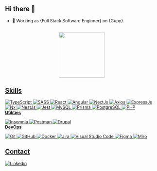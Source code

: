 ##  Hi there 👋

- 💼 Working as {Full Stack Software Enginner} on {Gupy}.

##

<div align="center">
  <a href="https://github.com/GabrielaRsanches">
 
  <img height="150em" src="https://github-readme-stats.vercel.app/api/top-langs/?username=GabrielaRsanches&layout=compact&langs_count=7&theme=dracula"/>
</div>

## Skills
![TypeScript](https://img.shields.io/badge/-Typescript-333333?style=flat&logo=typescript)
![SASS](https://img.shields.io/badge/-SASS-333333?style=flat&logo=SASS&logoColor=1572B6)
![React](https://img.shields.io/badge/-React-333333?style=flat&logo=react)
![Angular](https://img.shields.io/badge/-Angular-333333?style=flat&logo=angular)
![NextJs](https://img.shields.io/badge/-Next%20JS-333333?style=flat&logo=next)
![Axios](https://img.shields.io/badge/-Axios-333333?style=flat&logo=axios)
![ExpressJs](https://img.shields.io/badge/-Express%20JS-333333?style=flat&logo=express)
![Nx](https://img.shields.io/badge/-NX-333333?style=flat&logo=nx)
![NestJs](https://img.shields.io/badge/-Nest%20JS-333333?style=flat&logo=nest)
![Jest](https://img.shields.io/badge/-Jest-333333?style=flat&logo=jest)
![MySQL](https://img.shields.io/badge/-MySQL-333333?style=flat&logo=mysql)
![Prisma](https://img.shields.io/badge/-Prisma-333333?style=flat&logo=prisma)
![PostgreSQL](https://img.shields.io/badge/-PostgresSQL-333333?style=flat&logo=postgresql)
![PHP](https://img.shields.io/badge/-PHP-333333?style=flat&logo=php)
<br/>
**Utilities**

![Insomnia](https://img.shields.io/badge/-Insomnia-333333?style=flat&logo=insomnia)
![Postman](https://img.shields.io/badge/-Postman-333333?style=flat&logo=postman)
![Drupal](https://img.shields.io/badge/-Drupal-333333?style=flat&logo=drupal)
<br/>
**DevOps**

![Git](https://img.shields.io/badge/-Git-333333?style=flat&logo=git)
![GitHub](https://img.shields.io/badge/-GitHub-333333?style=flat&logo=github)
![Docker](https://img.shields.io/badge/-Docker-333333?style=flat&logo=docker)
![Jira](https://img.shields.io/badge/-Jira-333333?style=flat&logo=jira)
![Visual Studio Code](https://img.shields.io/badge/-Visual%20Studio%20Code-333333?style=flat&logo=visual-studio-code&logoColor=007ACC)
![Figma](https://img.shields.io/badge/-Figma-333333?style=flat&logo=figma&logoColor=007ACC)
![Miro](https://img.shields.io/badge/-Miro-333333?style=flat&logo=miro)
<br/>

## Contact
  
[![Linkedin](https://img.shields.io/badge/-blue?style=flat-square&logo=Linkedin&logoColor=white&link=https://www.linkedin.com/in/gabriela-sanches-developer/)](https://www.linkedin.com/in/gabriela-sanches-developer/)



